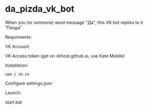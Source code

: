 # da_pizda_vk_bot
When you (or someone) send message "Да", this VK bot replies to it "Пизда"

Requirments:

VK Account

VK Access token (get on vkhost.github.io, use Kate Mobile)

Installation:
```
npm i vk-io
```
Configure settings.json

Launch:

start.bat
